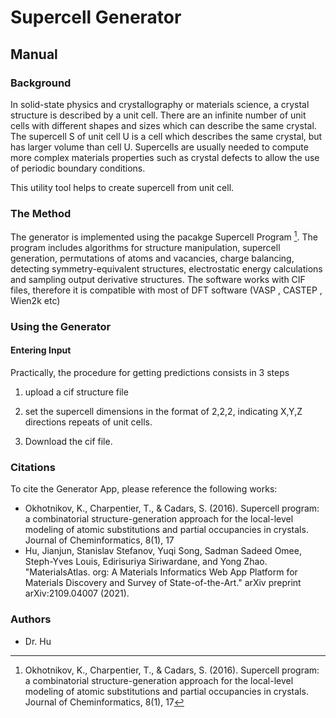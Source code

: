 
# Supercell Generator

## Manual

### Background

In solid-state physics and crystallography or materials science, a crystal structure is described by a unit cell. There are an infinite number of unit cells with different shapes and sizes which can describe the same crystal.  The supercell S of unit cell U is a cell which describes the same crystal, but has larger volume than cell U. Supercells are usually needed to compute more complex materials properties such as crystal defects to allow the use of periodic boundary conditions. 

This utility tool helps to create supercell from unit cell.

### The Method

The generator is implemented using the pacakge Supercell Program [^1]. The program includes algorithms for structure manipulation, supercell generation, permutations of atoms and vacancies, charge balancing, detecting symmetry-equivalent structures, electrostatic energy calculations and sampling output derivative structures. The software works with CIF files, therefore it is compatible with most of DFT software (VASP , CASTEP , Wien2k  etc)



### Using the Generator

#### Entering Input

Practically, the procedure for getting predictions consists in 3 steps

1. upload a cif structure file

2. set the supercell dimensions in the format of 2,2,2, indicating X,Y,Z directions repeats of unit cells.

3. Download the cif file.



### Citations

To cite the Generator App, please reference the following works:
- Okhotnikov, K., Charpentier, T., & Cadars, S. (2016). Supercell program: a combinatorial structure-generation approach for the local-level modeling of atomic substitutions and partial occupancies in crystals. Journal of Cheminformatics, 8(1), 17
- Hu, Jianjun, Stanislav Stefanov, Yuqi Song, Sadman Sadeed Omee, Steph-Yves Louis, Edirisuriya Siriwardane, and Yong Zhao. "MaterialsAtlas. org: A Materials Informatics Web App Platform for Materials Discovery and Survey of State-of-the-Art." arXiv preprint arXiv:2109.04007 (2021).

[^1]: Okhotnikov, K., Charpentier, T., & Cadars, S. (2016). Supercell program: a combinatorial structure-generation approach for the local-level modeling of atomic substitutions and partial occupancies in crystals. Journal of Cheminformatics, 8(1), 17


### Authors

- Dr. Hu

